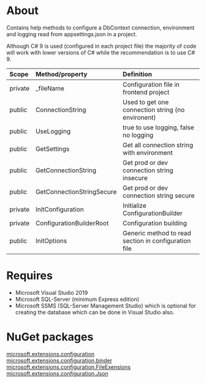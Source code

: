 ﻿# About

Contains help methods to configure a DbContext connection, environment and logging read from appsettings.json in a project.

Although C# 9 is used (configured in each project file) the majority of code will work with lower versions of C# while the recommendation is to use C# 9.

|Scope|Method/property   |Definition   |
| :---         |  :---  | :--- |
|private|_fileName   |Configuration file in frontend project   |
|public|ConnectionString   | Used to get one connection string (no environent)   |
|public|UseLogging   |true to use logging, false no logging   |
|public|GetSettings   |Get all connection string with environment   |
|public|GetConnectionString   |Get prod or dev connection string insecure   |
|public|GetConnectionStringSecure   |Get prod or dev connection string secure   |
|private|InitConfiguration   |Initialize ConfigurationBuilder   |
|private|ConfigurationBuilderRoot   |Configuration building   |
|public|InitOptions   |Generic method to read section in configuration file   |

# Requires
- Microsoft Visual Studio 2019
- Microsoft SQL-Server (minimum Express edition)
- Microsoft SSMS (SQL-Server Management Studio) which is optional for creating the database which can be done in Visual Studio also.

# NuGet packages 

[microsoft.extensions.configuration](https://www.nuget.org/packages/Microsoft.Extensions.Configuration/) <br/>
[microsoft.extensions.configuration.binder](https://www.nuget.org/packages/Microsoft.Extensions.Configuration.Binder/)<br/>
[microsoft.extensions.configuration.FileExensions](https://www.nuget.org/packages/Microsoft.Extensions.Configuration.FileExtensions/)<br/>
[microsoft.extensions.configuration.Json](https://www.nuget.org/packages/Microsoft.Extensions.Configuration.Json/)
